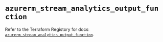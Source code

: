 # `azurerm_stream_analytics_output_function`

Refer to the Terraform Registory for docs: [`azurerm_stream_analytics_output_function`](https://registry.terraform.io/providers/hashicorp/azurerm/3.76.0/docs/resources/stream_analytics_output_function).
